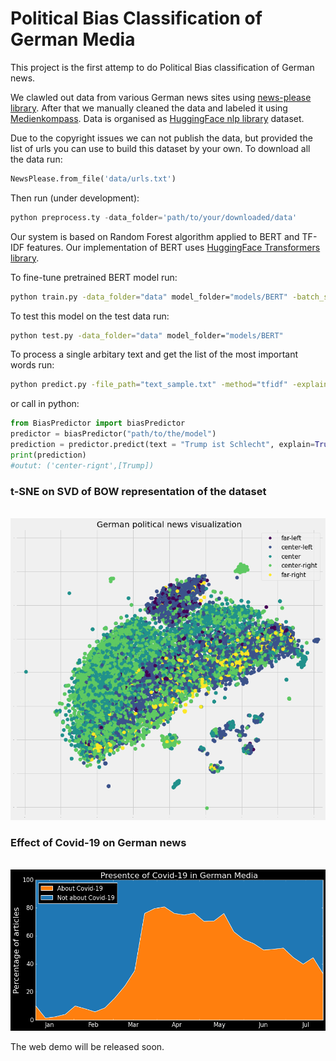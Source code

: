 # Political Bias Classification of German Media
This project is the first attemp to do Political Bias classification of German news.

We clawled out data from various German news sites using [news-please library](https://github.com/fhamborg/news-please). After that we manually cleaned the data and labeled it using [Medienkompass](https://medienkompass.org/). Data is organised as [HuggingFace nlp library](https://github.com/huggingface/nlp) dataset. 

Due to the copyright issues we can not publish the data, but provided the list of urls you can use to build this dataset by your own.
To download all the data run:

```python
NewsPlease.from_file('data/urls.txt')
```

Then run (under development):
```python
python preprocess.ty -data_folder='path/to/your/downloaded/data'
```

Our system is based on Random Forest algorithm applied to BERT and TF-IDF features.
Our implementation of BERT uses [HuggingFace Transformers library](https://github.com/huggingface/transformers).


To fine-tune pretrained BERT model run:
```bash
python train.py -data_folder="data" model_folder="models/BERT" -batch_size=8 -num_epochs=2
```

To test this model on the test data run:
```bash
python test.py -data_folder="data" model_folder="models/BERT"
```

To process a single arbitary text and get the list of the most important words run:
```bash
python predict.py -file_path="text_sample.txt" -method="tfidf" -explain=true
```

or call in python:
```python
from BiasPredictor import biasPredictor
predictor = biasPredictor("path/to/the/model")
prediction = predictor.predict(text = "Trump ist Schlecht", explain=True)
print(prediction)
#outut: ('center-rignt',[Trump])
```


### t-SNE on SVD of BOW representation of the dataset

<p align="center">
    <br>
    <img src="https://github.com/axenov/politik-news/blob/master/docs/imgs/SVD.png" width="700"/>
    <br>
<p>

### Effect of Covid-19 on German news

<p align="center">
    <br>
    <img src="https://github.com/axenov/politik-news/blob/master/docs/imgs/covid.png" width="700"/>
    <br>
<p>

The web demo will be released soon.

